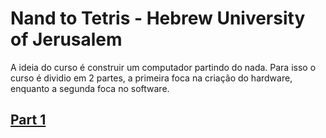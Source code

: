 # Nand to Tetris - Hebrew University of Jerusalem

A ideia do curso é construir um computador partindo do nada. Para isso o curso é dividio em 2 partes, a primeira foca na criação do hardware, enquanto a segunda foca no software.

## [Part 1](./part1/)
